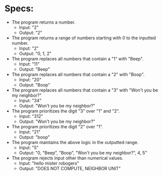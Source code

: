 # Specs:
- The program returns a number.
  - Input: "2"
  - Output: "2"
- The program returns a range of numbers starting with 0 to the inputted number.
  - Input: "2"
  - Output: "0, 1, 2"
- The program replaces all numbers that contain a "1" with "Beep".
  - Input: "11"
  - Output: "Beep"
- The program replaces all numbers that contain a "2" with "Boop".
  - Input: "20"
  - Output: "Boop"
- The program replaces all numbers that contain a "3" with "Won't you be my neighbor?"
  - Input: "34"
  - Output: "Won't you be my neighbor?"
- The program prioritizes the digit "3" over "1" and "2".
  - Input: "312"
  - Output: "Won't you be my neighbor?"
- The program prioritizes the digit "2" over "1".
  - Input: "21"
  - Output: "boop"
- The program maintains the above logic in the outputted range.
  - Input: "5"
  - Output: "0, "Beep", "Boop", "Won't you be my neighbor?", 4, 5"
- The program rejects input other than numerical values.
  - Input: "hello mister robogers"
  - Output: "DOES NOT COMPUTE, NEIGHBOR UNIT"
